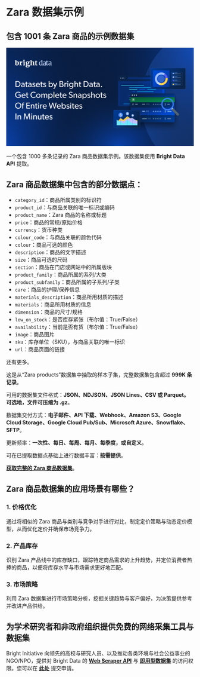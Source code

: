 # Zara 数据集示例

<h2>包含 1001 条 Zara 商品的示例数据集</h2>

![Zara 商品数据集头图](https://github.com/bright-cn/Zara-dataset-sample/blob/main/Zara-datasets.png)

一个包含 1000 多条记录的 Zara 商品数据集示例。该数据集使用 <b>Bright Data API</b> 提取。

<h2>Zara 商品数据集中包含的部分数据点：</h2>

* ```category_id```：商品所属类别的标识符  
* ```product_id```：与商品关联的唯一标识或编码  
* ```product_name```：Zara 商品的名称或标题  
* ```price```：商品的常规/原始价格  
* ```currency```：货币种类  
* ```colour_code```：与商品关联的颜色代码  
* ```colour```：商品可选的颜色  
* ```description```：商品的文字描述  
* ```size```：商品可选的尺码  
* ```section```：商品在门店或网站中的所属版块  
* ```product_family```：商品所属的系列/大类  
* ```product_subfamily```：商品所属的子系列/子类  
* ```care```：商品的护理/保养信息  
* ```materials_description```：商品所用材质的描述  
* ```materials```：商品所用材质的信息  
* ```dimension```：商品的尺寸/规格  
* ```low_on_stock```：是否库存紧张（布尔值：True/False）  
* ```availability```：当前是否有货（布尔值：True/False）  
* ```image```：商品图片  
* ```sku```：库存单位（SKU），与商品关联的唯一标识  
* ```url```：商品页面的链接  

还有更多。

这是从“Zara products”数据集中抽取的样本子集，完整数据集包含超过 <b>999K 条记录</b>。

可用的数据集文件格式：<b>JSON、NDJSON、JSON Lines、CSV 或 Parquet。可选地，文件可压缩为 .gz</b>。

数据集交付方式：<b>电子邮件、API 下载、Webhook、Amazon S3、Google Cloud Storage、Google Cloud Pub/Sub、Microsoft Azure、Snowflake、SFTP</b>。

更新频率：<b>一次性、每日、每周、每月、每季度，或自定义</b>。

可在已提取数据点基础上进行数据丰富：<b>按需提供</b>。

<b><a href="https://www.bright.cn/products/datasets/zara">获取完整的 Zara 商品数据集</a></b>。

<h2>Zara 商品数据集的应用场景有哪些？</h2>

<h3>1. 价格优化</h3>
通过将相似的 Zara 商品与类别与竞争对手进行对比，制定定价策略与动态定价模型，从而优化定价并确保市场竞争力。

<h3>2. 产品库存</h3>
识别 Zara 产品线中的库存缺口，跟踪特定商品需求的上升趋势，并定位消费者热捧的商品，以便将库存水平与市场需求更好地匹配。

<h3>3. 市场策略</h3>
利用 Zara 数据集进行市场策略分析，挖掘关键趋势与客户偏好，为决策提供参考并改进产品供给。

<h2>为学术研究者和非政府组织提供免费的网络采集工具与数据集</h2>

Bright Initiative 向领先的高校与研究人员、以及推动各类环境与社会公益事业的 NGO/NPO，提供对 Bright Data 的 <b><a href="https://www.bright.cn/products/web-scraper">Web Scraper API</a></b> 与 <b><a href="https://www.bright.cn/products/datasets">即用型数据集</a></b> 的访问权限。您可以在 <b><a href="https://brightinitiative.com">此处</a></b> 提交申请。
